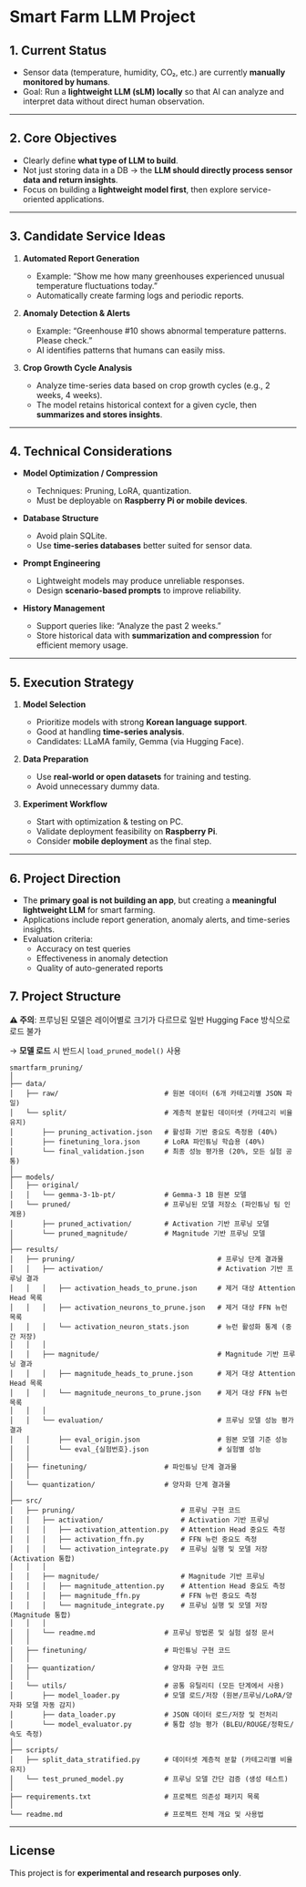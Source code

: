 # Smart Farm LLM Project

## 1. Current Status

- Sensor data (temperature, humidity, CO₂, etc.) are currently **manually monitored by humans**.  
- Goal: Run a **lightweight LLM (sLM) locally** so that AI can analyze and interpret data without direct human observation.  

---

## 2. Core Objectives

- Clearly define **what type of LLM to build**.  
- Not just storing data in a DB → the **LLM should directly process sensor data and return insights**.  
- Focus on building a **lightweight model first**, then explore service-oriented applications.  

---

## 3. Candidate Service Ideas

1. **Automated Report Generation**  
   - Example: “Show me how many greenhouses experienced unusual temperature fluctuations today.”  
   - Automatically create farming logs and periodic reports.  

2. **Anomaly Detection & Alerts**  
   - Example: “Greenhouse #10 shows abnormal temperature patterns. Please check.”  
   - AI identifies patterns that humans can easily miss.  

3. **Crop Growth Cycle Analysis**  
   - Analyze time-series data based on crop growth cycles (e.g., 2 weeks, 4 weeks).  
   - The model retains historical context for a given cycle, then **summarizes and stores insights**.  

---

## 4. Technical Considerations

- **Model Optimization / Compression**  
  - Techniques: Pruning, LoRA, quantization.  
  - Must be deployable on **Raspberry Pi or mobile devices**.  

- **Database Structure**  
  - Avoid plain SQLite.  
  - Use **time-series databases** better suited for sensor data.  

- **Prompt Engineering**  
  - Lightweight models may produce unreliable responses.  
  - Design **scenario-based prompts** to improve reliability.  

- **History Management**  
  - Support queries like: “Analyze the past 2 weeks.”  
  - Store historical data with **summarization and compression** for efficient memory usage.  

---

## 5. Execution Strategy

1. **Model Selection**  
   - Prioritize models with strong **Korean language support**.  
   - Good at handling **time-series analysis**.  
   - Candidates: LLaMA family, Gemma (via Hugging Face).  

2. **Data Preparation**  
   - Use **real-world or open datasets** for training and testing.  
   - Avoid unnecessary dummy data.  

3. **Experiment Workflow**  
   - Start with optimization & testing on PC.  
   - Validate deployment feasibility on **Raspberry Pi**.  
   - Consider **mobile deployment** as the final step.  

---

## 6. Project Direction

- The **primary goal is not building an app**, but creating a **meaningful lightweight LLM** for smart farming.  
- Applications include report generation, anomaly alerts, and time-series insights.  
- Evaluation criteria:  
  - Accuracy on test queries  
  - Effectiveness in anomaly detection  
  - Quality of auto-generated reports
 

## 7. Project Structure

**⚠️ 주의**: 프루닝된 모델은 레이어별로 크기가 다르므로 일반 Hugging Face 방식으로 로드 불가

→ **모델 로드** 시 반드시 `load_pruned_model()` 사용

```
smartfarm_pruning/
│
├── data/
│   ├── raw/                          # 원본 데이터 (6개 카테고리별 JSON 파일)
│   └── split/                        # 계층적 분할된 데이터셋 (카테고리 비율 유지)
│       ├── pruning_activation.json   # 활성화 기반 중요도 측정용 (40%)
│       ├── finetuning_lora.json      # LoRA 파인튜닝 학습용 (40%)
│       └── final_validation.json     # 최종 성능 평가용 (20%, 모든 실험 공통)
│
├── models/
│   ├── original/
│   │   └── gemma-3-1b-pt/            # Gemma-3 1B 원본 모델 
│   └── pruned/                       # 프루닝된 모델 저장소 (파인튜닝 팀 인계용)
│       ├── pruned_activation/        # Activation 기반 프루닝 모델
│       └── pruned_magnitude/         # Magnitude 기반 프루닝 모델
│
├── results/
│   ├── pruning/                                   # 프루닝 단계 결과물
│   │   ├── activation/                            # Activation 기반 프루닝 결과
│   │   │   ├── activation_heads_to_prune.json     # 제거 대상 Attention Head 목록
│   │   │   ├── activation_neurons_to_prune.json   # 제거 대상 FFN 뉴런 목록
│   │   │   └── activation_neuron_stats.json       # 뉴런 활성화 통계 (중간 저장)
│   │   │
│   │   ├── magnitude/                             # Magnitude 기반 프루닝 결과
│   │   │   ├── magnitude_heads_to_prune.json      # 제거 대상 Attention Head 목록
│   │   │   └── magnitude_neurons_to_prune.json    # 제거 대상 FFN 뉴런 목록
│   │   │
│   │   └── evaluation/                            # 프루닝 모델 성능 평가 결과
│   │       ├── eval_origin.json                   # 원본 모델 기준 성능
│   │       └── eval_{실험번호}.json                 # 실험별 성능
│   │
│   ├── finetuning/                   # 파인튜닝 단계 결과물 
│   │
│   └── quantization/                 # 양자화 단계 결과물 
│
├── src/
│   ├── pruning/                          # 프루닝 구현 코드
│   │   ├── activation/                   # Activation 기반 프루닝
│   │   │   ├── activation_attention.py   # Attention Head 중요도 측정 
│   │   │   ├── activation_ffn.py         # FFN 뉴런 중요도 측정 
│   │   │   └── activation_integrate.py   # 프루닝 실행 및 모델 저장 (Activation 통합)
│   │   │
│   │   ├── magnitude/                    # Magnitude 기반 프루닝
│   │   │   ├── magnitude_attention.py    # Attention Head 중요도 측정 
│   │   │   ├── magnitude_ffn.py          # FFN 뉴런 중요도 측정 
│   │   │   └── magnitude_integrate.py    # 프루닝 실행 및 모델 저장 (Magnitude 통합)
│   │   │
│   │   └── readme.md                 # 프루닝 방법론 및 실험 설정 문서
│   │ 
│   ├── finetuning/                   # 파인튜닝 구현 코드
│   │
│   ├── quantization/                 # 양자화 구현 코드 
│   │
│   └── utils/                        # 공통 유틸리티 (모든 단계에서 사용)
│       ├── model_loader.py           # 모델 로드/저장 (원본/프루닝/LoRA/양자화 모델 자동 감지)
│       ├── data_loader.py            # JSON 데이터 로드/저장 및 전처리
│       └── model_evaluator.py        # 통합 성능 평가 (BLEU/ROUGE/정확도/속도 측정)
│
├── scripts/
│   ├── split_data_stratified.py      # 데이터셋 계층적 분할 (카테고리별 비율 유지)
│   └── test_pruned_model.py          # 프루닝 모델 간단 검증 (생성 테스트)
│
├── requirements.txt                  # 프로젝트 의존성 패키지 목록
│
└── readme.md                         # 프로젝트 전체 개요 및 사용법

```


---

## License

This project is for **experimental and research purposes only**.  
